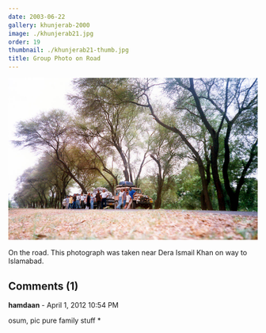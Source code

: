 ```yaml
---
date: 2003-06-22
gallery: khunjerab-2000
image: ./khunjerab21.jpg
order: 19
thumbnail: ./khunjerab21-thumb.jpg
title: Group Photo on Road
---
```


![Group Photo on Road](./khunjerab21.jpg)

On the road. This photograph was taken near Dera Ismail Khan on way to Islamabad.

<div id="comments">

## Comments (1)

<div id="comment">

**hamdaan** - April  1, 2012 10:54 PM

osum, pic pure family stuff *

</div>

</div>